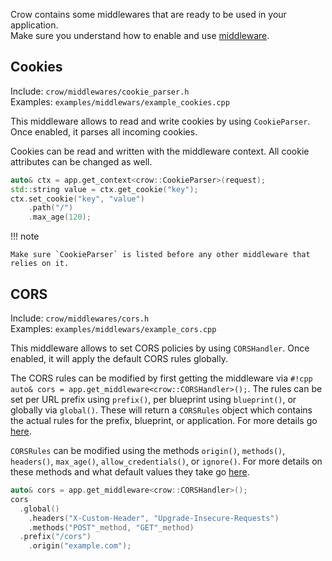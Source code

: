 Crow contains some middlewares that are ready to be used in your application.
<br>
Make sure you understand how to enable and use [middleware](../middleware/).

## Cookies
Include: `crow/middlewares/cookie_parser.h` <br>
Examples: `examples/middlewars/example_cookies.cpp`

This middleware allows to read and write cookies by using `CookieParser`. Once enabled, it parses all incoming cookies.

Cookies can be read and written with the middleware context. All cookie attributes can be changed as well.

```cpp
auto& ctx = app.get_context<crow::CookieParser>(request);
std::string value = ctx.get_cookie("key");
ctx.set_cookie("key", "value")
    .path("/")
    .max_age(120);
```

!!! note

    Make sure `CookieParser` is listed before any other middleware that relies on it.

## CORS
Include: `crow/middlewares/cors.h` <br>
Examples: `examples/middlewars/example_cors.cpp`

This middleware allows to set CORS policies by using `CORSHandler`. Once enabled, it will apply the default CORS rules globally.

The CORS rules can be modified by first getting the middleware via `#!cpp auto& cors = app.get_middleware<crow::CORSHandler>();`. The rules can be set per URL prefix using `prefix()`, per blueprint using `blueprint()`, or globally via `global()`. These will return a `CORSRules` object which contains the actual rules for the prefix, blueprint, or application. For more details go [here](../../reference/structcrow_1_1_c_o_r_s_handler.html).

`CORSRules` can  be modified using the methods `origin()`, `methods()`, `headers()`, `max_age()`, `allow_credentials()`, or `ignore()`. For more details on these methods and what default values they take go [here](../../reference/structcrow_1_1_c_o_r_s_rules.html).

```cpp
auto& cors = app.get_middleware<crow::CORSHandler>();
cors
  .global()
    .headers("X-Custom-Header", "Upgrade-Insecure-Requests")
    .methods("POST"_method, "GET"_method)
  .prefix("/cors")
    .origin("example.com");
```
